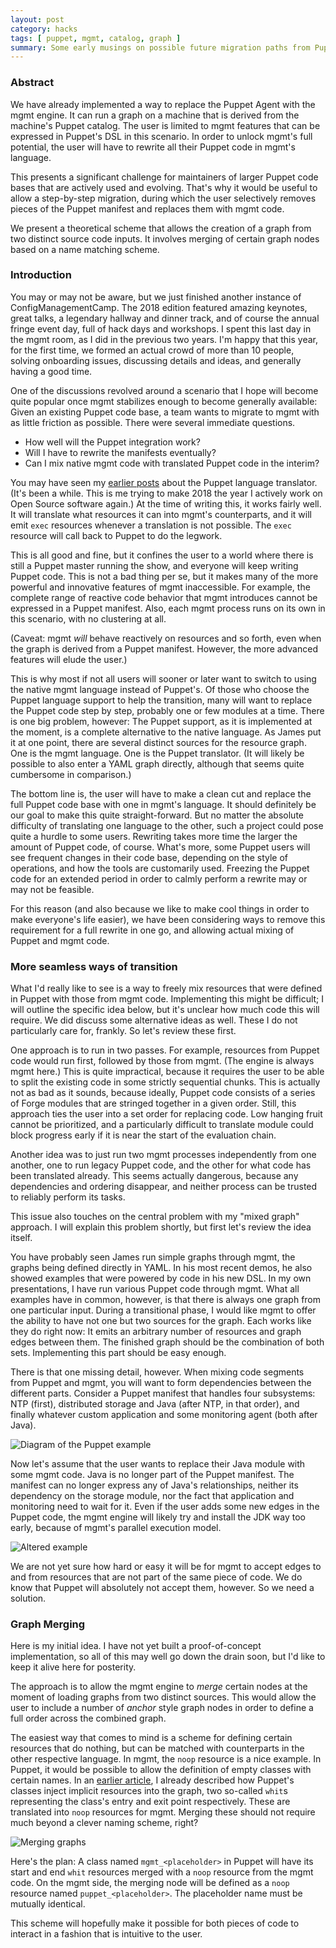 ```yaml
---
layout: post
category: hacks
tags: [ puppet, mgmt, catalog, graph ]
summary: Some early musings on possible future migration paths from Puppet to mgmt.
---
```


### Abstract

We have already implemented a way to replace the Puppet Agent with the mgmt
engine. It can run a graph on a machine that is derived from the machine's
Puppet catalog. The user is limited to mgmt features that can be expressed
in Puppet's DSL in this scenario. In order to unlock mgmt's full potential,
the user will have to rewrite all their Puppet code in mgmt's language.

This presents a significant challenge for maintainers of larger Puppet code
bases that are actively used and evolving. That's why it would be useful to
allow a step-by-step migration, during which the user selectively removes
pieces of the Puppet manifest and replaces them with mgmt code.

We present a theoretical scheme that allows the creation of a graph
from two distinct source code inputs. It involves merging of certain
graph nodes based on a name matching scheme.

### Introduction

You may or may not be aware, but
we just finished another instance of ConfigManagementCamp. The 2018 edition
featured amazing keynotes, great talks, a legendary hallway and dinner track,
and of course the annual fringe event day, full of hack days
and workshops. I spent this last day in the mgmt room, as I did in the previous two
years. I'm happy that this year, for the first time, we formed an actual crowd
of more than 10 people, solving onboarding issues, discussing details and
ideas, and generally having a good time.

One of the discussions revolved around a scenario that I hope will become
quite popular once mgmt stabilizes enough to become generally available:
Given an existing Puppet code base, a team wants to migrate to mgmt with
as little friction as possible. There were several immediate questions.

* How well will the Puppet integration work?
* Will I have to rewrite the manifests eventually?
* Can I mix native mgmt code with translated Puppet code in the interim?

You may have seen my [earlier posts](/features/2016/08/19/translating-all-the-things/)
about the Puppet language translator.
(It's been a while. This is me trying to make 2018 the year I actively
work on Open Source software again.)
At the time of writing this, it works fairly well. It will translate
what resources it can into mgmt's counterparts, and it will emit
`exec` resources whenever a translation is not possible.
The `exec` resource will call back to Puppet to do the legwork.

This is all good and fine, but it confines the user to a world where
there is still a Puppet master running the show, and everyone will keep
writing Puppet code. This is not a bad thing per se, but it makes
many of the more powerful and innovative features of mgmt inaccessible.
For example, the complete range of reactive code behavior that mgmt
introduces cannot be expressed in a Puppet manifest. Also, each mgmt
process runs on its own in this scenario, with no clustering at all.

(Caveat: mgmt *will* behave reactively on resources and so forth,
even when the graph is derived from a Puppet manifest. However, the more
advanced features will elude the user.)

This is why most if not all users will sooner or later want to switch to using
the native mgmt language instead of Puppet's. Of those who choose the
Puppet language support to help the transition, many will want to replace
the Puppet code step by step, probably one or few modules at a time.
There is one big problem, however: The Puppet support, as it is implemented
at the moment, is a complete alternative to the native language. As James
put it at one point, there are several distinct sources for the resource
graph. One is the mgmt language. One is the Puppet translator. (It will
likely be possible to also enter a YAML graph directly, although that
seems quite cumbersome in comparison.)

The bottom line is, the user will have to make a clean cut and replace
the full Puppet code base with one in mgmt's language. It should definitely
be our goal to make this quite straight-forward. But no matter the absolute
difficulty of translating one language to the other, such a project could
pose quite a hurdle to some users. Rewriting takes more time the larger
the amount of Puppet code, of course. What's more, some Puppet users will
see frequent changes in their code base, depending on the style of operations,
and how the tools are customarily used.
Freezing the Puppet code for an extended period in order
to calmly perform a rewrite may or may not be feasible.

For this reason (and also because we like to make cool things in order
to make
everyone's life easier), we have been considering ways to remove this
requirement for a full rewrite in one go, and allowing actual mixing
of Puppet and mgmt code.

### More seamless ways of transition

What I'd really like to see is a way to freely mix resources that were
defined in Puppet with those from mgmt code. Implementing this might be
difficult; I will outline the specific idea below, but it's unclear
how much code this will require. We did discuss some alternative
ideas as well. These I do not particularly care for, frankly. So let's
review these first.

One approach is to run in two passes. For example, resources from
Puppet code would run first, followed by those from mgmt. (The
engine is always mgmt here.)
This is quite impractical, because it requires the user to be able
to split the existing code in some strictly sequential chunks.
This is actually not as bad as it sounds, because ideally, Puppet code
consists of a series of Forge modules that are stringed together
in a given order. Still, this approach ties the user into a set order
for replacing code. Low hanging fruit cannot be prioritized, and
a particularly difficult to translate module could block progress early
if it is near the start of the evaluation chain.

Another idea was to just run two mgmt processes independently from one
another, one to run legacy Puppet code, and the other for what code
has been translated already. This seems actually dangerous, because
any dependencies and ordering disappear, and neither process can be
trusted to reliably perform its tasks.

This issue also touches on the central problem with my "mixed graph" approach.
I will explain this problem shortly, but first let's review the idea itself.

You have probably seen James run simple graphs through mgmt, the graphs
being defined directly in YAML. In his most recent demos, he also showed
examples that were powered by code in his new DSL. In my own presentations,
I have run various Puppet code through mgmt. What all examples have in common,
however, is that there is always one graph from one particular input.
During a transitional phase, I would like mgmt to offer the ability to
have not one but two sources for the graph. Each works like they do right now:
It emits an arbitrary number of resources and graph edges between them.
The finished graph should be the combination of both sets. Implementing
this part should be easy enough.

There is that one missing detail, however. When mixing
code segments from Puppet and mgmt, you will want to form dependencies between
the different parts. Consider a Puppet manifest that handles four subsystems:
NTP (first), distributed storage and Java (after NTP, in that order), and finally
whatever custom application and some monitoring agent (both after Java).

![Diagram of the Puppet example](https://user-images.githubusercontent.com/436765/36080725-0377fe66-0f95-11e8-9002-2fcc3f1c391b.png)

Now let's assume that the user wants to replace their Java module with some
mgmt code. Java is no longer part of the Puppet manifest. The manifest
can no longer express any of Java's relationships, neither its dependency on
the storage module, nor the fact that application and monitoring need to
wait for it.
Even if the user adds some new edges in the Puppet code, the mgmt engine will likely try
and install the JDK way too early, because of mgmt's parallel execution model.

![Altered example](https://user-images.githubusercontent.com/436765/36123085-e173ff60-104b-11e8-9239-ba1a131bea42.png)

We are not yet sure how hard or easy it will be for mgmt to accept edges
to and from resources that are not part of the same piece of code. We do know
that Puppet will absolutely not accept them, however. So we need a solution.

### Graph Merging

Here is my initial idea. I have not yet built a proof-of-concept implementation,
so all of this may well go down the drain soon, but I'd like to keep it
alive here for posterity.

The approach is to allow the mgmt engine to *merge* certain nodes at the moment
of loading graphs from two distinct sources. This would allow the user to include
a number of *anchor* style graph nodes in order to define a full order across
the combined graph.

The easiest way that comes to mind is a scheme for defining certain resources
that do nothing, but can be matched with counterparts in the other respective
language. In mgmt, the `noop` resource is a nice example. In Puppet, it would
be possible to allow the definition of empty classes with certain names. In an
[earlier article](/features/2016/07/12/edging-it-all-in/), I already described
how Puppet's classes inject implicit resources into the graph, two so-called
`whit`s representing the class's entry and exit point respectively. These are
translated into `noop` resources for mgmt. Merging these should not require
much beyond a clever naming scheme, right?

![Merging graphs](https://user-images.githubusercontent.com/436765/36123084-e14d8e02-104b-11e8-9018-1cf430ad8963.png)

Here's the plan: A class named `mgmt_<placeholder>` in Puppet will have its
start and end `whit` resources merged with a `noop` resource from the mgmt code.
On the mgmt side, the merging node will be defined as a `noop` resource
named `puppet_<placeholder>`. The placeholder name must be mutually identical.

This scheme will hopefully make it possible for both pieces of code to interact
in a fashion that is intuitive to the user.
